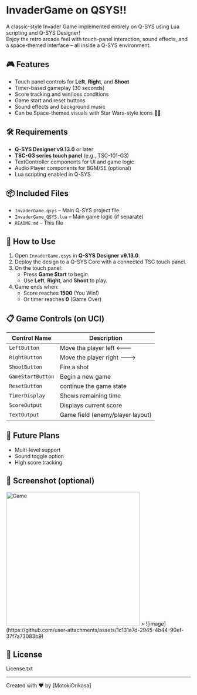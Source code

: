# InvaderGame on QSYS!!

A classic-style Invader Game implemented entirely on Q-SYS using Lua scripting and Q-SYS Designer!  
Enjoy the retro arcade feel with touch-panel interaction, sound effects, and a space-themed interface – all inside a Q-SYS environment.

## 🎮 Features

- Touch panel controls for **Left**, **Right**, and **Shoot**
- Timer-based gameplay (30 seconds)
- Score tracking and win/loss conditions
- Game start and reset buttons
- Sound effects and background music
- Can be Space-themed visuals with Star Wars-style icons 👾🐸

## 🛠 Requirements

- **Q-SYS Designer v9.13.0** or later
- **TSC-G3 series touch panel** (e.g., TSC-101-G3)
- TextController components for UI and game logic
- Audio Player components for BGM/SE (optional)
- Lua scripting enabled in Q-SYS

## 📦 Included Files

- `InvaderGame.qsys` – Main Q-SYS project file
- `InvaderGame_QSYS.lua` – Main game logic (if separate)
- `README.md` – This file

## 🔧 How to Use

1. Open `InvaderGame.qsys` in **Q-SYS Designer v9.13.0**.
2. Deploy the design to a Q-SYS Core with a connected TSC touch panel.
3. On the touch panel:
   - Press **Game Start** to begin.
   - Use **Left**, **Right**, and **Shoot** to play.
4. Game ends when:
   - Score reaches **1500** (You Win!)
   - Or timer reaches **0** (Game Over)

## 📋 Game Controls (on UCI)

| Control Name     | Description                      |
|------------------|----------------------------------|
| `LeftButton`     | Move the player left 🡐          |
| `RightButton`    | Move the player right 🡒         |
| `ShootButton`    | Fire a shot                      |
| `GameStartButton`| Begin a new game                 |
| `ResetButton`    | continue the game state             |
| `TimerDisplay`   | Shows remaining time             |
| `ScoreOutput`    | Displays current score           |
| `TextOutput`     | Game field (enemy/player layout) |

## 🚀 Future Plans

- Multi-level support
- Sound toggle option
- High score tracking

## 📸 Screenshot (optional)
<img width="364" alt="Game" src="https://github.com/user-attachments/assets/a922fc5f-4dcd-425b-a4bb-985e7090679c" />
> ![image](https://github.com/user-attachments/assets/1c131a7d-2945-4b44-90ef-37f7a73083b9)


## 📄 License

License.txt

---

Created with ❤️ by [MotokiOrikasa]

